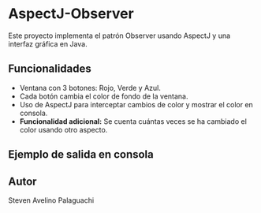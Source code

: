 # AspectJ-Observer

Este proyecto implementa el patrón Observer usando AspectJ y una interfaz gráfica en Java.

## Funcionalidades

- Ventana con 3 botones: Rojo, Verde y Azul.
- Cada botón cambia el color de fondo de la ventana.
- Uso de AspectJ para interceptar cambios de color y mostrar el color en consola.
- **Funcionalidad adicional:** Se cuenta cuántas veces se ha cambiado el color usando otro aspecto.

## Ejemplo de salida en consola

## Autor 
Steven Avelino Palaguachi


